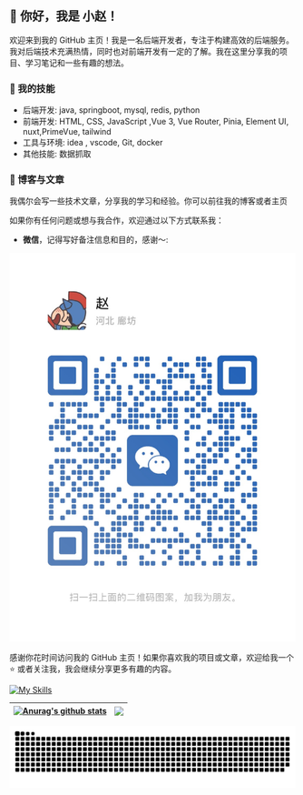 ## 👋 你好，我是 小赵！
欢迎来到我的 GitHub 主页！我是一名后端开发者，专注于构建高效的后端服务。我对后端技术充满热情，同时也对前端开发有一定的了解。我在这里分享我的项目、学习笔记和一些有趣的想法。
### 🚀 我的技能

- 后端开发:  java, springboot, mysql, redis, python
- 前端开发:  HTML, CSS, JavaScript ,Vue 3, Vue Router, Pinia, Element UI, nuxt,PrimeVue, tailwind
- 工具与环境: idea , vscode, Git, docker
- 其他技能: 数据抓取


### 📝 博客与文章

我偶尔会写一些技术文章，分享我的学习和经验。你可以前往我的博客或者主页

如果你有任何问题或想与我合作，欢迎通过以下方式联系我：

- **微信**，记得写好备注信息和目的，感谢～:

![wx](static/img/wx.jpg)


感谢你花时间访问我的 GitHub 主页！如果你喜欢我的项目或文章，欢迎给我一个 ⭐️ 或者关注我，我会继续分享更多有趣的内容。

 [![My Skills](https://skillicons.dev/icons?i=git,nginx,cloudflare,postman,vscode,linux,windows,vue,vite,nuxt,twitter,redis,py,pycharm,pnpm,pinia,docker,idea,maven,mysql,md,jquery,kafka,java,js,html,hibernate,eclipse,github,css,vim)](https://skillicons.dev)





| <a href="https://github.com/anuraghazra/github-readme-stats"><img align="center" src="https://github-readme-stats.vercel.app/api?username=haers&show_icons=true&include_all_commits=true&count_private=true&theme=buefy&hide_border=true&role=OWNER,ORGANIZATION_MEMBER,COLLABORATOR" alt="Anurag's github stats" /></a> | <a href="https://github.com/anuraghazra/github-readme-stats"><img align="center" src="https://github-readme-stats.vercel.app/api/top-langs/?username=anuraghazra&layout=compact&theme=buefy&hide_border=true" /></a> |
| ------------- | ------------- |




  <!-- snake contribution -->
   <picture>
    <source media="(prefers-color-scheme: dark)" srcset="github-contribution-snake/github-contribution-grid-snake-dark.svg" />
    <source media="(prefers-color-scheme: light)" srcset="github-contribution-snake/github-contribution-grid-snake.svg" />
    <img alt="github-snake" src="github-contribution-snake/github-contribution-grid-snake-dark.svg" />
  </picture>
